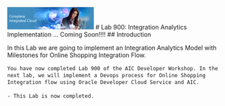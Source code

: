 <img class="float-right" src="images/j2c-logo.png" width="200">
# Lab 900: Integration Analytics Implementation ... Coming Soon!!!!
## Introduction

In this Lab we are going to implement an Integration Analytics Model with Milestones for Online Shopping Integration Flow.

```
You have now completed Lab 900 of the AIC Developer Workshop. In the next lab, we will implement a Devops process for Online Shopping Integration flow using Oracle Developer Cloud Service and AIC.

- This Lab is now completed.


